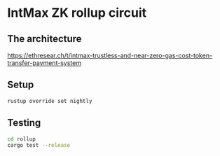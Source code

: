 # IntMax ZK rollup circuit

## The architecture
https://ethresear.ch/t/intmax-trustless-and-near-zero-gas-cost-token-transfer-payment-system

## Setup

```sh
rustup override set nightly
```

## Testing

```sh
cd rollup
cargo test --release
```
